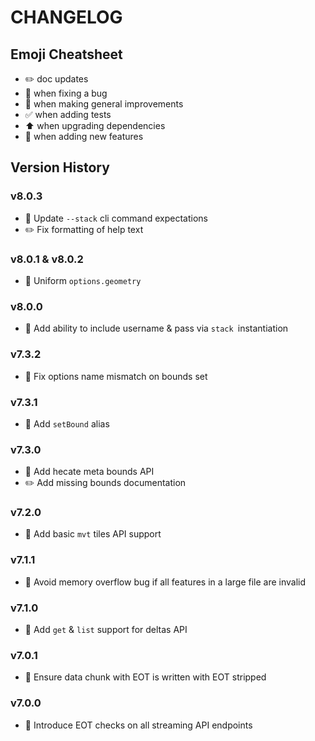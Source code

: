 # CHANGELOG

## Emoji Cheatsheet
- :pencil2: doc updates
- :bug: when fixing a bug
- :rocket: when making general improvements
- :white_check_mark: when adding tests
- :arrow_up: when upgrading dependencies
- :tada: when adding new features

## Version History

### v8.0.3

- :bug: Update `--stack` cli command expectations
- :pencil2: Fix formatting of help text

### v8.0.1 & v8.0.2

- :rocket: Uniform `options.geometry`

### v8.0.0

- :rocket: Add ability to include username & pass via `stack `instantiation

### v7.3.2

- :bug: Fix options name mismatch on bounds set

### v7.3.1

- :rocket: Add `setBound` alias

### v7.3.0

- :tada: Add hecate meta bounds API
- :pencil2: Add missing bounds documentation

### v7.2.0

- :tada: Add basic `mvt` tiles API support

### v7.1.1

- :bug: Avoid memory overflow bug if all features in a large file are invalid

### v7.1.0

- :tada: Add `get` & `list` support for deltas API

### v7.0.1

- :bug: Ensure data chunk with EOT is written with EOT stripped

### v7.0.0

- :tada: Introduce EOT checks on all streaming API endpoints

